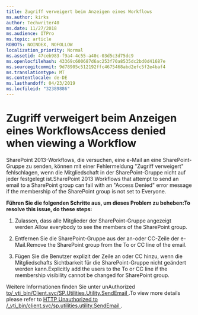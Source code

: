 ```yaml
---
title: Zugriff verweigert beim Anzeigen eines Workflows
ms.author: kirks
author: Techwriter40
ms.date: 11/27/2018
ms.audience: ITPro
ms.topic: article
ROBOTS: NOINDEX, NOFOLLOW
localization_priority: Normal
ms.assetid: 47ceb983-f9a4-4c55-a40c-03d5c3d75dc9
ms.openlocfilehash: 43369c600687d6ac253f70a8535dc2bd0d41687e
ms.sourcegitcommit: 9d78905c512192ffc4675468abd2efc5f2e4baf4
ms.translationtype: MT
ms.contentlocale: de-DE
ms.lasthandoff: 04/23/2019
ms.locfileid: "32389886"
---
```

# <a name="access-denied-when-viewing-a-workflow"></a><span data-ttu-id="816e3-102">Zugriff verweigert beim Anzeigen eines Workflows</span><span class="sxs-lookup"><span data-stu-id="816e3-102">Access denied when viewing a Workflow</span></span>

<span data-ttu-id="816e3-103">SharePoint 2013-Workflows, die versuchen, eine e-Mail an eine SharePoint-Gruppe zu senden, können mit einer Fehlermeldung "Zugriff verweigert" fehlschlagen, wenn die Mitgliedschaft in der SharePoint-Gruppe nicht auf jeder festgelegt ist.</span><span class="sxs-lookup"><span data-stu-id="816e3-103">SharePoint 2013 Workflows that attempt to send an email to a SharePoint group can fail with an "Access Denied" error message if the membership of the SharePoint group is not set to Everyone.</span></span>
  
 <span data-ttu-id="816e3-104">**Führen Sie die folgenden Schritte aus, um dieses Problem zu beheben:**</span><span class="sxs-lookup"><span data-stu-id="816e3-104">**To resolve this issue, do these steps:**</span></span>
  
 1. <span data-ttu-id="816e3-105">Zulassen, dass alle Mitglieder der SharePoint-Gruppe angezeigt werden.</span><span class="sxs-lookup"><span data-stu-id="816e3-105">Allow everybody to see the members of the SharePoint group.</span></span> 
  
 2. <span data-ttu-id="816e3-106">Entfernen Sie die SharePoint-Gruppe aus der an-oder CC-Zeile der e-Mail.</span><span class="sxs-lookup"><span data-stu-id="816e3-106">Remove the SharePoint group from the To or CC line of the email.</span></span> 
  
 3. <span data-ttu-id="816e3-107">Fügen Sie die Benutzer explizit der Zeile an oder CC hinzu, wenn die Mitgliedschafts Sichtbarkeit für die SharePoint-Gruppe nicht geändert werden kann.</span><span class="sxs-lookup"><span data-stu-id="816e3-107">Explicitly add the users to the To or CC line if the membership visibility cannot be changed for SharePoint group.</span></span> 
  
<span data-ttu-id="816e3-108">Weitere Informationen finden Sie unter unAuthorized [to/_vti_bin/Client.svc/SP.Utilities.Utility.SendEmail ](https://go.microsoft.com/fwlink/?linkid=2044694&amp;clcid=0x409).</span><span class="sxs-lookup"><span data-stu-id="816e3-108">To view more details please refer to [HTTP Unauthorized to /_vti_bin/client.svc/sp.utilities.utility.SendEmail ](https://go.microsoft.com/fwlink/?linkid=2044694&amp;clcid=0x409).</span></span>
  


